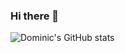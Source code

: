 ### Hi there 👋
![Dominic's GitHub stats](https://github-readme-stats.vercel.app/api?username=dominicjonas&theme=omni&show_icons=true) 

